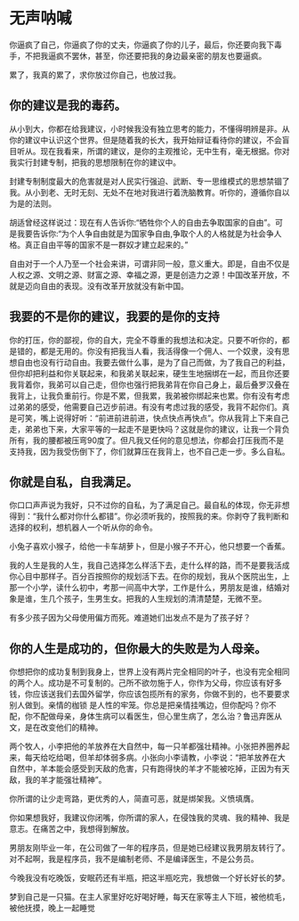 



# 无声呐喊

你逼疯了自己，你逼疯了你的丈夫，你逼疯了你的儿子，最后，你还要向我下毒手，不把我逼疯不罢休，甚至，你还要把我的身边最亲密的朋友也要逼疯。

累了，我真的累了，求你放过你自己，也放过我。

## 你的建议是我的毒药。

从小到大，你都在给我建议，小时候我没有独立思考的能力，不懂得明辨是非。从你的建议中认识这个世界。但是随着我的长大，我开始辩证看待你的建议，不会盲目听从。现在我看来，所谓的建议，是你的主观推论，无中生有，毫无根据。你对我实行封建专制，把我的思想限制在你的建议中。

封建专制制度最大的危害就是对人民实行强迫、武断、专一思维模式的思想禁锢了我。从小到老、无时无刻、无处不在地对我进行着洗脑教育。听你的，遵循你自以为是的法则。

胡适曾经这样说过：现在有人告诉你:“牺牲你个人的自由去争取国家的自由”。可是我要告诉你:“为个人争自由就是为国家争自由,争取个人的人格就是为社会争人格。真正自由平等的国家不是一群奴才建立起来的。”

自由对于一个人乃至一个社会来讲，可谓非同一般，意义重大。即是，自由不仅是人权之源、文明之源、财富之源、幸福之源，更是创造力之源！中国改革开放，不就是迈向自由的表现。没有改革开放就没有新中国。

## 我要的不是你的建议，我要的是你的支持

你的打压，你的鄙视，你的自大，完全不尊重的我想法和决定。只要不听你的，都是错的，都是无用的。你没有把我当人看，我活得像一个佣人、一个奴隶，没有思想自由也没有行动自由。我要去做什么事，是为了自己而做，为了我自己的利益，但你却把利益和你关联起来，和我弟关联起来，硬生生地捆绑在一起，而且你还要我背着你，我弟可以自己走，但你也强行把我弟背在你自己身上，最后叠罗汉叠在我背上，让我负重前行。你是不累，但我累，我弟被你绑起来也累。你有没有考虑过弟弟的感受，他需要自己迈步前进。有没有考虑过我的感受，我背不起你们。真是可笑，嘴上说得好听：“前进前进前进，快点快点再快点”。你从我背上下来自己走，弟弟也下来，大家平等的一起走不是更快吗？这就是你的建议，让我一个背负所有，我的腰都被压弯90度了。但凡我又任何的意见想法，你都会打压我而不是支持我，因为我受伤倒下了，你们就算压在我背上，也不自己走一步。多么自私。

## 你就是自私，自我满足。

你口口声声说为我好，只不过你的自私，为了满足自己。最自私的体现，你无非想得到：“我什么都对你什么都错”。你必须听我的，按照我的来。你剥夺了我判断和选择的权利，想机器人一个听从你的命令。

小兔子喜欢小猴子，给他一卡车胡萝卜，但是小猴子不开心，他只想要一个香蕉。

我的人生是我的人生，我自己选择怎么样活下去，走什么样的路，而不是要我活成你心目中那样子。百分百按照你的规划活下去。在你的规划，我从个医院出生，上那一个小学，读什么初中，考那一间高中大学，工作是什么，男朋友是谁，结婚对象是谁，生几个孩子，生男生女。把我的人生规划的清清楚楚，无微不至。

有多少孩子因为父母使用偏方而死。难道她们出发点不是为了孩子好？

## 你的人生是成功的，但你最大的失败是为人母亲。

你想把你的成功复制到我身上，世界上没有两片完全相同的叶子，也没有完全相同的两个人。成功是不可复制的。己所不欲勿施于人，你作为父母，你应该有好多钱，你应该送我们去国外留学，你应该包揽所有的家务，你做不到的，也不要要求别人做到。亲情的枷锁 是人性的牢笼。你总是把亲情挂嘴边，但你配吗？你不配，你不配做母亲，身体生病可以看医生，但心里生病了，怎么治？鲁迅弃医从文，是在改变他们的精神。

两个牧人，小李把他的羊放养在大自然中，每一只羊都强壮精神。小张把养圈养起来，每天给吃给喝，但羊却体弱多病。小张向小李请教，小李说：“把羊放养在大自然中，羊本能会感受到天敌的危害，只有跑得快的羊才不能被吃掉，正因为有天敌，我的羊才能强壮精神”。

你所谓的让少走弯路，更优秀的人，简直可恶，就是绑架我。义愤填膺。

你如果想我好，我建议你闭嘴，你所谓的家人，在侵蚀我的灵魂、我的精神、我是意志。在痛苦之中，我想得到解放。

男朋友刚毕业一年，在公司做了一年的程序员，但是她已经建议我男朋友转行了。对不起啊，我是程序员，我不是编制老师、不是编译医生，不是公务员。

今晚我没有吃晚饭，安眠药还有半瓶，把这半瓶吃完，我想做一个好长好长的梦。

梦到自己是一只猫。在主人家里好吃好喝好睡，每天在家等主人下班，被他梳毛，被他抚摸，晚上一起睡觉